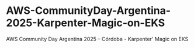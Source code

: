 # AWS-CommunityDay-Argentina-2025-Karpenter-Magic-on-EKS
 AWS Community Day Argentina 2025 – Córdoba - Karpenter' Magic on EKS
